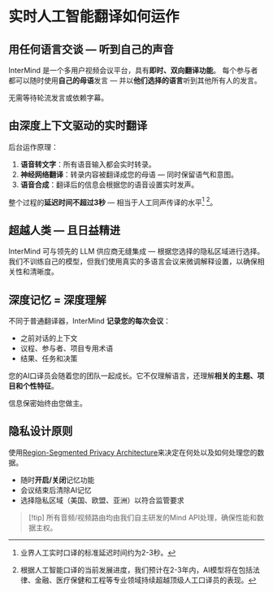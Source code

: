 # 实时人工智能翻译如何运作

## 用任何语言交谈 — 听到自己的声音

InterMind 是一个多用户视频会议平台，具有**即时、双向翻译功能**。
每个参与者都可以随时使用**自己的母语**发言 — 并以**他们选择的语言**听到其他所有人的发言。

无需等待轮流发言或依赖字幕。

## 由深度上下文驱动的实时翻译

后台运作原理：

1. **语音转文字**：所有语音输入都会实时转录。
2. **神经网络翻译**：转录内容被翻译成您的母语 — 同时保留语气和意图。
3. **语音合成**：翻译后的信息会根据您的语音设置实时发声。

整个过程的**延迟时间不超过3秒** — 相当于人工同声传译的水平[^1] [^2]。

[^1]: 业界人工实时口译的标准延迟时间约为2-3秒。

[^2]: 根据人工智能口译的当前发展进度，我们预计在2-3年内，AI模型将在包括法律、金融、医疗保健和工程等专业领域持续超越顶级人工口译员的表现。

## 超越人类 — 且日益精进

InterMind 可与领先的 LLM 供应商无缝集成 — 根据您选择的隐私区域进行选择。
我们不训练自己的模型，但我们使用真实的多语言会议来微调解释设置，以确保相关性和清晰度。

## 深度记忆 = 深度理解

不同于普通翻译器，InterMind **记录您的每次会议**：

- 之前对话的上下文
- 议程、参与者、项目专用术语
- 结果、任务和决策

您的AI口译员会随着您的团队一起成长。它不仅理解语言，还理解**相关的主题、项目和个性特征**。

信息保密始终由您做主。

## 隐私设计原则

使用[Region-Segmented Privacy Architecture](privacy-architecture)来决定在何处以及如何处理您的数据。

- 随时**开启/关闭**记忆功能
- 会议结束后清除AI记忆
- 选择隐私区域（美国、欧盟、亚洲）以符合监管要求

> [!tip] 所有音频/视频路由均由我们自主研发的Mind API处理，确保性能和数据主权。
